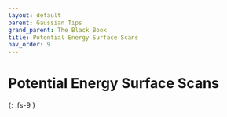 ```yaml
---
layout: default
parent: Gaussian Tips
grand_parent: The Black Book
title: Potential Energy Surface Scans
nav_order: 9
---
```


# Potential Energy Surface Scans
{: .fs-9 }